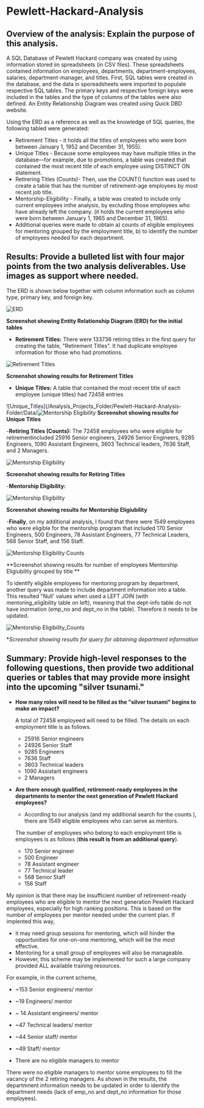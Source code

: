 # Pewlett-Hackard-Analysis

## Overview of the analysis: Explain the purpose of this analysis.

A SQL Database of Pewlett Hackard company was created by using information stored iin spreadsheets (in CSV files). These spreadsheets contained information on employees, departments, department-employees, salaries, department-manager, and titles. First, SQL tables were created in the database, and the data in sporeadsheets were imported to populate respective SQL tables. The primary keys and respective foreign keys were included in the tables and the type of columns of the tables were also defined. An Entity Relationship Diagram was created using Quick DBD website.

Using the ERD as a reference as well as the knowledge of SQL queries, the following tabled were generated: 
- Retirement Titles - it holds all the titles of employees who were born between January 1, 1952 and December 31, 1955). 
- Unique Titles - Because some employees may have multiple titles in the database—for example, due to promotions, a table was created that contained the most recent title of each employee using DISTINCT ON statement. 
- Retirering Titles (Counts)- Then, use the COUNT() function was used to create a table that has the number of retirement-age employees by most recent job title. 
- Mentorship-Eligibility - Finally, a table was created to include only current employees inthe analysis, by excluding those employees who have already left the company. (it holds the current employees who were born between January 1, 1965 and December 31, 1965).
- Additional queries were made to obtain a) counts of eligible employees for mentoring grouped by the employment title, b) to identify the number of employees needed for each department.  

## Results: Provide a bulleted list with four major points from the two analysis deliverables. Use images as support where needed.

The ERD is shown below together with column information such as column type, primary key, and foreign key. 

![ERD](/Analysis_Projects_Folder/Pewlett-Hackard-Analysis-Folder/Data/QuickDBD.png)

**Screenshot showing Entity Relationship Diagram (ERD) for the initial tables**

- **Retirement Titles:** There were 133736 retiring titles in the first query for creating the table, "Retirement Titles". It had duplicate employee information for those who had promotions.

![Retirement Titles](/Analysis_Projects_Folder/Pewlett-Hackard-Analysis-Folder/Data/retirement_titles.png)

**Screenshot showing results for Retirement Titles**

- **Unique Titles:** A table that contained the most recent title of each employee (unique titles) had 72458 entries

![Unique_Titles](/Analysis_Projects_Folder/Pewlett-Hackard-Analysis-Folder/Data/![Mentorship Eligibility](/Analysis_Projects_Folder/Pewlett-Hackard-Analysis-Folder/Data/unique_titles.png)
**Screenshot showing results for Unique Titles**


-**Retiring Titles (Counts):** The 72458 employees who were eligible for retirementincluded 25916 Senior engineers, 24926 Senior Engineers, 9285 Engineers, 1090 Assistant Engineers, 3603 Technical leaders, 7636 Staff, and 2 Managers.

![Mentorship Eligibility](/Analysis_Projects_Folder/Pewlett-Hackard-Analysis-Folder/Data/retiring_titles.png)

**Screenshot showing results for Retiring Titles**

-**Mentorship Eligibility:** 

![Mentorship Eligibility](/Analysis_Projects_Folder/Pewlett-Hackard-Analysis-Folder/Data/mentorship_eligibility.png)

**Screenshot showing results for Mentorship Eligiubility**

-**Finally**, on my additional analysis, I found that there were 1549 employees who were eligible for the mentorship program that included 170 Senior Engineers, 500 Engineers, 78 Assistant Engineers, 77 Technical Leaders, 568 Senior Staff, and 156 Staff. 

![Mentorship Eligibility Counts](/Analysis_Projects_Folder/Pewlett-Hackard-Analysis-Folder/MentorshipEligibility_Counts.png)

**Screenshot showing results for number of employees Mentorship Eligiubility grouped by title **

To identify eligible employees for mentoring program by department, another query was made to include department information into a table. 
This resulted "Null' values when used a LEFT JOIN (with mentoring_eligibility table on left), meaning that the dept-info table do not have inormation (emp_no and dept_no in the table). Therefore it needs to be updated. 

![Mentorship Eligibility_Counts](/Analysis_Projects_Folder/Pewlett-Hackard-Analysis-Folder/Data/ME-DeptInfo.png)

**Screenshot showing results for query for obtaining department information*


## Summary: Provide high-level responses to the following questions, then provide two additional queries or tables that may provide more insight into the upcoming "silver tsunami."

- **How many roles will need to be filled as the "silver tsunami" begins to make an impact?**

  A total of 72458 employeed will need to be filled. The details on each employment title is as follows.
    - 25916 Senior engineers
    - 24926 Senior Staff
    - 9285 Engineers
    - 7636 Staff
    - 3603 Technical leaders
    - 1090 Assistant engineers
    - 2 Managers


- **Are there enough qualified, retirement-ready employees in the departments to mentor the next generation of Pewlett Hackard employees?**
  - According to our analysis (and my additional search for the counts ), there are 1549 eligible employees who can serve as mentors. 
  
  The number of employees who belong to each employment title is employees is as follows (**this result is from an additional query**).
    - 170 Senior engineer
    - 500 Engineer
    - 78 Assistant engineer
    - 77 Technical leader
    - 568 Senior Staff
    - 156 Staff

My opinion is that there may be insufficient number of retirement-ready employees who are eligible to mentor the next generation Pewlett Hackard employees, especially for high ranking positions. This is based on the number of employees per mentor needed under the current plan. 
If implented this way, 
- it may need group sessions for mentoring, which will hinder the opportunities for one-on-one mentoring, which will be the most effective. 
- Mentoring for a small group of employees will also be manageable.
- However, this scheme may be implemented for such a large company provided ALL available training resources.

For example, in the current scheme, 

- ~153 Senior engineers/ mentor
- ~19 Engineers/ mentor
- ~ 14 Assistant engineers/ mentor
- ~47 Technical leaders/ mentor
- ~44 Senior staff/ mentor
- ~49 Staff/ mentor

- There are no eligible managers to mentor

There were no eligible managers to mentor some employees to fill the vacancy of the 2 retiring managers. As shown in the results, the departmnent information needs to be updated in order to identify the department needs (lack of emp_no and dept_no information for those employees). 
